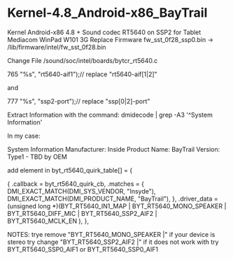 # Kernel-4.8_Android-x86_BayTrail
Kernel Android-x86 4.8 + Sound codec RT5640 on SSP2 
for Tablet Mediacom WinPad W101 3G
Replace Firmware  fw_sst_0f28_ssp0.bin -> /lib/firmware/intel/fw_sst_0f28.bin

Change File /sound/soc/intel/boards/bytcr_rt5640.c 

765		"%s", "rt5640-aif1");// replace "rt5640-aif[1|2]" 

and

777		"%s", "ssp2-port");// replace "ssp[0|2]-port"


Extract Information with the command:	dmidecode | grep -A3 '^System Information'

In my case:

System Information
    Manufacturer: Inside
    Product Name: BayTrail
    Version: Type1 - TBD by OEM

add element in  byt_rt5640_quirk_table[] = {

{
	.callback = byt_rt5640_quirk_cb,
	.matches = {
	    DMI_EXACT_MATCH(DMI_SYS_VENDOR, "Insyde"),
	    DMI_EXACT_MATCH(DMI_PRODUCT_NAME, "BayTrail"),
	},
	.driver_data = (unsigned long *)(BYT_RT5640_IN1_MAP |
					 BYT_RT5640_MONO_SPEAKER |
					 BYT_RT5640_DIFF_MIC |
					 BYT_RT5640_SSP2_AIF2 |
				    	 BYT_RT5640_MCLK_EN
			 ),
},

NOTES:
trye remove "BYT_RT5640_MONO_SPEAKER |"		if your device is stereo
try change  "BYT_RT5640_SSP2_AIF2 |"		if it does not work with try BYT_RT5640_SSP0_AIF1 or BYT_RT5640_SSP0_AIF1


